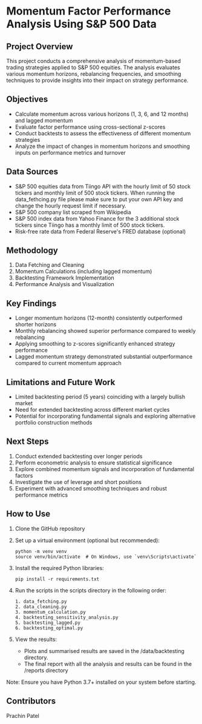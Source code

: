 # Momentum Factor Performance Analysis Using S&P 500 Data

## Project Overview
This project conducts a comprehensive analysis of momentum-based trading strategies applied to S&P 500 equities. The analysis evaluates various momentum horizons, rebalancing frequencies, and smoothing techniques to provide insights into their impact on strategy performance.

## Objectives
- Calculate momentum across various horizons (1, 3, 6, and 12 months) and lagged momentum
- Evaluate factor performance using cross-sectional z-scores
- Conduct backtests to assess the effectiveness of different momentum strategies
- Analyze the impact of changes in momentum horizons and smoothing inputs on performance metrics and turnover

## Data Sources
- S&P 500 equities data from Tiingo API with the hourly limit of 50 stock tickers and monthly limit of 500 stock tickers. When running the data_fethcing.py file please make sure to put your own API key and change the hourly request limit if necessary.
- S&P 500 company list scraped from Wikipedia
- S&P 500 index data from Yahoo Finance for the 3 additional stock tickers since Tiingo has a monthly limit of 500 stock tickers.
- Risk-free rate data from Federal Reserve's FRED database (optional)

## Methodology
1. Data Fetching and Cleaning
2. Momentum Calculations (including lagged momentum)
3. Backtesting Framework Implementation
4. Performance Analysis and Visualization

## Key Findings
- Longer momentum horizons (12-month) consistently outperformed shorter horizons
- Monthly rebalancing showed superior performance compared to weekly rebalancing
- Applying smoothing to z-scores significantly enhanced strategy performance
- Lagged momentum strategy demonstrated substantial outperformance compared to current momentum approach

## Limitations and Future Work
- Limited backtesting period (5 years) coinciding with a largely bullish market
- Need for extended backtesting across different market cycles
- Potential for incorporating fundamental signals and exploring alternative portfolio construction methods

## Next Steps
1. Conduct extended backtesting over longer periods
2. Perform econometric analysis to ensure statistical significance
3. Explore combined momentum signals and incorporation of fundamental factors
4. Investigate the use of leverage and short positions
5. Experiment with advanced smoothing techniques and robust performance metrics

## How to Use
1. Clone the GitHub repository

2. Set up a virtual environment (optional but recommended):
   ```
   python -m venv venv
   source venv/bin/activate  # On Windows, use `venv\Scripts\activate`
   ```

3. Install the required Python libraries:
   ```
   pip install -r requirements.txt
   ```
   

4. Run the scripts in the scripts directory in the following order:
   ```
   1. data_fetching.py
   2. data_cleaning.py
   3. momentum_calculation.py
   4. backtesting_sensitivity_analysis.py
   5. backtesting_lagged.py
   6. backtesting_optimal.py
   ```

5. View the results:
    - Plots and summarised results are saved in the /data/backtesting directory.
    - The final report with all the analysis and results can be found in the /reports directory

Note: Ensure you have Python 3.7+ installed on your system before starting.

## Contributors
Prachin Patel
